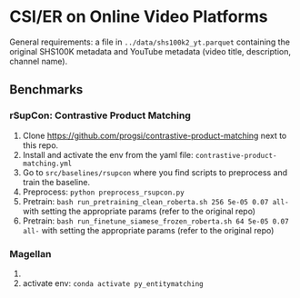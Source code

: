 # CSI/ER on Online Video Platforms

General requirements: a file in `../data/shs100k2_yt.parquet` containing the original SHS100K metadata and YouTube metadata (video title, description, channel name).

## Benchmarks

### rSupCon: Contrastive Product Matching

1. Clone https://github.com/progsi/contrastive-product-matching next to this repo.
2. Install and activate the env from the yaml file: `contrastive-product-matching.yml`
3. Go to `src/baselines/rsupcon` where you find scripts to preprocess and train the baseline.
1. Preprocess: `python preprocess_rsupcon.py`
3. Pretrain: `bash run_pretraining_clean_roberta.sh 256 5e-05 0.07 all-` with setting the appropriate params (refer to the original repo)
4.  Pretrain: `bash run_finetune_siamese_frozen_roberta.sh 64 5e-05 0.07 all-` with setting the appropriate params (refer to the original repo)

### Magellan

1. 
2. activate env: `conda activate py_entitymatching`